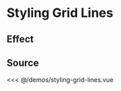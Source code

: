 # Styling Grid Lines

## Effect

<ClientOnly>
  <DemoStylingGridLines></DemoStylingGridLines>
</ClientOnly>

## Source

<<< @/demos/styling-grid-lines.vue
